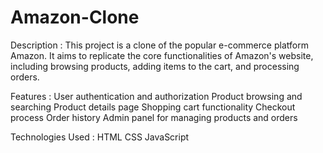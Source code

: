 # Amazon-Clone
Description : 
This project is a clone of the popular e-commerce platform Amazon. It aims to replicate the core functionalities of Amazon's website, including browsing products, adding items to the cart, and processing orders.

Features : 
User authentication and authorization
Product browsing and searching
Product details page
Shopping cart functionality
Checkout process
Order history
Admin panel for managing products and orders

Technologies Used : 
HTML
CSS
JavaScript
